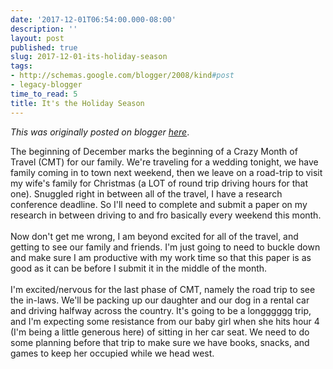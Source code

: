 ```yaml
---
date: '2017-12-01T06:54:00.000-08:00'
description: ''
layout: post
published: true
slug: 2017-12-01-its-holiday-season
tags:
- http://schemas.google.com/blogger/2008/kind#post
- legacy-blogger
time_to_read: 5
title: It's the Holiday Season
---
```


*This was originally posted on blogger [here](https://thedadphd.blogspot.com/2017/12/its-holiday-season.html)*.

The beginning of December marks the beginning of a Crazy Month of Travel (CMT) for our family. We're traveling for a wedding tonight, we have family coming in to town next weekend, then we leave on a road-trip to visit my wife's family for Christmas (a LOT of round trip driving hours for that one). Snuggled right in between all of the travel, I have a research conference deadline. So I'll need to complete and submit a paper on my research in between driving to and fro basically every weekend this month.<br />
<br />
Now don't get me wrong, I am beyond excited for all of the travel, and getting to see our family and friends. I'm just going to need to buckle down and make sure I am productive with my work time so that this paper is as good as it can be before I submit it in the middle of the month.<br />
<br />
I'm excited/nervous for the last phase of CMT, namely the road trip to see the in-laws. We'll be packing up our daughter and our dog in a rental car and driving halfway across the country. It's going to be a longggggg trip, and I'm expecting some resistance from our baby girl when she hits hour 4 (I'm being a little generous here) of sitting in her car seat. We need to do some planning before that trip to make sure we have books, snacks, and games to keep her occupied while we head west.
